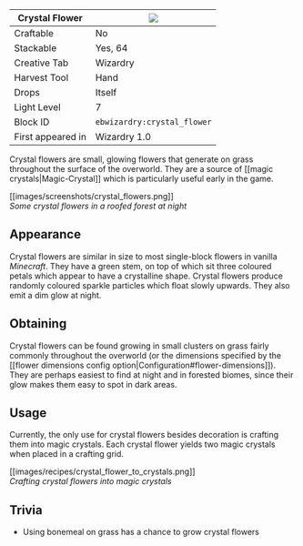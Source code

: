 | Crystal Flower |![](https://github.com/Electroblob77/Wizardry/blob/1.12.2/src/main/resources/assets/ebwizardry/textures/blocks/crystal_flower.png)|
|---|---|
| Craftable | No |
| Stackable | Yes, 64 |
| Creative Tab | Wizardry |
| Harvest Tool | Hand |
| Drops | Itself |
| Light Level | 7 |
| Block ID | `ebwizardry:crystal_flower` |
| First appeared in | Wizardry 1.0 |

Crystal flowers are small, glowing flowers that generate on grass throughout the surface of the overworld. They are a source of [[magic crystals|Magic-Crystal]] which is particularly useful early in the game.

[[images/screenshots/crystal_flowers.png]]  
_Some crystal flowers in a roofed forest at night_

## Appearance
Crystal flowers are similar in size to most single-block flowers in vanilla _Minecraft_. They have a green stem, on top of which sit three coloured petals which appear to have a crystalline shape. Crystal flowers produce randomly coloured sparkle particles which float slowly upwards. They also emit a dim glow at night.

## Obtaining
Crystal flowers can be found growing in small clusters on grass fairly commonly throughout the overworld (or the dimensions specified by the [[flower dimensions config option|Configuration#flower-dimensions]]). They are perhaps easiest to find at night and in forested biomes, since their glow makes them easy to spot in dark areas.

## Usage
Currently, the only use for crystal flowers besides decoration is crafting them into magic crystals. Each crystal flower yields two magic crystals when placed in a crafting grid.

[[images/recipes/crystal_flower_to_crystals.png]]  
_Crafting crystal flowers into magic crystals_

## Trivia
- Using bonemeal on grass has a chance to grow crystal flowers